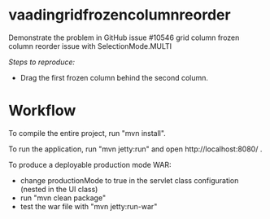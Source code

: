 vaadingridfrozencolumnreorder
=============================

Demonstrate the problem in GitHub issue #10546 grid column frozen column reorder issue with SelectionMode.MULTI</description>

*Steps to reproduce:*
- Drag the first frozen column behind the second column.

Workflow
========

To compile the entire project, run "mvn install".

To run the application, run "mvn jetty:run" and open http://localhost:8080/ .

To produce a deployable production mode WAR:
- change productionMode to true in the servlet class configuration (nested in the UI class)
- run "mvn clean package"
- test the war file with "mvn jetty:run-war"
